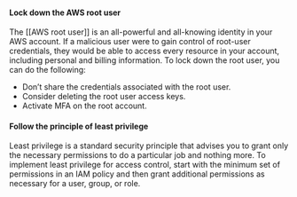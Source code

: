 #### Lock down the AWS root user

The [[AWS root user]] is an all-powerful and all-knowing identity in your AWS account. If a malicious user were to gain control of root-user credentials, they would be able to access every resource in your account, including personal and billing information. To lock down the root user, you can do the following:

- Don’t share the credentials associated with the root user.
- Consider deleting the root user access keys.
- Activate MFA on the root account.


#### Follow the principle of least privilege

Least privilege is a standard security principle that advises you to grant only the necessary permissions to do a particular job and nothing more. To implement least privilege for access control, start with the minimum set of permissions in an IAM policy and then grant additional permissions as necessary for a user, group, or role.